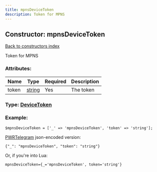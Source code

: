 ```yaml
---
title: mpnsDeviceToken
description: Token for MPNS
---
```

## Constructor: mpnsDeviceToken  
[Back to constructors index](index.md)



Token for MPNS

### Attributes:

| Name     |    Type       | Required | Description |
|----------|---------------|----------|-------------|
|token|[string](../types/string.md) | Yes|The token|



### Type: [DeviceToken](../types/DeviceToken.md)


### Example:

```
$mpnsDeviceToken = ['_' => 'mpnsDeviceToken', 'token' => 'string'];
```  

[PWRTelegram](https://pwrtelegram.xyz) json-encoded version:

```
{"_": "mpnsDeviceToken", "token": "string"}
```


Or, if you're into Lua:  


```
mpnsDeviceToken={_='mpnsDeviceToken', token='string'}

```


